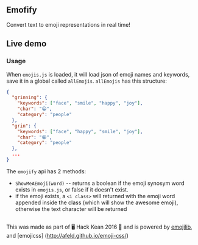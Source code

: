 ## Emofify

Convert text to emoji representations in real time!

## Live demo


### Usage
When `emojis.js` is loaded, it will load json of emoji names and keywords, save it in a global called `allEmojis`. `allEmojis` has this structure:
```json
{
  "grinning": {
    "keywords": ["face", "smile", "happy", "joy"],
    "char": "😀",
    "category": "people"
  },
  "grin": {
    "keywords": ["face", "happy", "smile", "joy"],
    "char": "😁",
    "category": "people"
  },
  ...
}
```
The `emojify` api has 2 methods:
  * `ShowMeAEmoji(word)` -- returns a boolean if the emoji synosym word exists in `emojis.js`, or false if it doesn't exist.
  * if the emoji exists, a `<i class>` will returned with the emoji word appended inside the class (which will show the awesome emoji), otherwise the text character will be returned

##
This was made as part of 🖥 Hack Kean 2016 🔌 and  is powered by [emojilib](https://github.com/muan/emojilib), and [emojicss] (http://afeld.github.io/emoji-css/)
